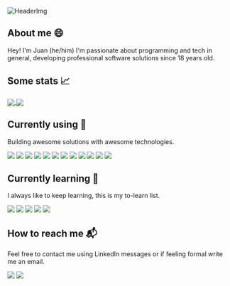 ![HeaderImg](https://i.imgur.com/DzmaEgF.png)

## About me 😄

Hey! I'm Juan (he/him) I'm passionate about programming and tech in general, developing professional software solutions since 18 years old.

## Some stats 📈

<a href="https://github.com/anuraghazra/github-readme-stats">
  <img align="center" src="https://github-readme-stats.vercel.app/api?username=angarita-dev&show_icons=true&include_all_commits=true&hide=stars" />
</a>
<a href="https://github.com/anuraghazra/convoychat">
  <img align="center" src="https://github-readme-stats.vercel.app/api/top-langs/?username=angarita-dev&layout=compact" />
</a>

## Currently using 🔧
Building awesome solutions with awesome technologies.

![](https://img.shields.io/badge/OS-Linux-informational?style=flat&logo=Linux&logoColor=white&color=FCC624)
![](https://img.shields.io/badge/Editor-Vim-informational?style=flat&logo=Vim&logoColor=white&color=019733)
![](https://img.shields.io/badge/Code-JavaScript-informational?style=flat&logo=JavaScript&logoColor=white&color=F7DF1E)
![](https://img.shields.io/badge/Code-Ruby-informational?style=flat&logo=Ruby&logoColor=white&color=CC342D)
![](https://img.shields.io/badge/Code-Ruby%20on%20Rails-informational?style=flat&logo=Ruby-on-rails&logoColor=white&color=CC0000)
![](https://img.shields.io/badge/Code-React-informational?style=flat&logo=React&logoColor=white&color=61DAFB)
![](https://img.shields.io/badge/Code-Redux-informational?style=flat&logo=Redux&logoColor=white&color=764ABC)
![](https://img.shields.io/badge/Shell-Oh%20My%20Zsh-informational?style=flat&logo=gnu-bash&logoColor=white&color=75ffac)
![](https://img.shields.io/badge/Tools-Heroku-informational?style=flat&logo=heroku&logoColor=white&color=430098)
![](https://img.shields.io/badge/Tools-Postman-informational?style=flat&logo=postman&logoColor=white&color=FF6C37)
![](https://img.shields.io/badge/Tools-MongoDB-informational?style=flat&logo=mongodb&logoColor=white&color=47A248)
![](https://img.shields.io/badge/Tools-Postgresql-informational?style=flat&logo=postgresql&logoColor=white&color=336791)

## Currently learning 📖
I always like to keep learning, this is my to-learn list.

![](https://img.shields.io/badge/Code-GraphQL-informational?style=flat&logo=graphql&logoColor=white&color=E10098)
![](https://img.shields.io/badge/Code-Kubernetes-informational?style=flat&logo=kubernetes&logoColor=white&color=326CE5)
![](https://img.shields.io/badge/Code-Node.js-informational?style=flat&logo=node.js&logoColor=white&color=339933)
![](https://img.shields.io/badge/Code-Deno-informational?style=flat&logo=deno&logoColor=white&color=000)
![](https://img.shields.io/badge/Code-Rust-informational?style=flat&logo=rust&logoColor=white&color=000000)

## How to reach me 📬
Feel free to contact me using LinkedIn messages or if feeling formal write me an email.

![](https://img.shields.io/badge/Lets%20connect-informational?style=flat&logo=linkedin&logoColor=white&link=https://www.linkedin.com/in/juan-manuel-escobar-angarita-643593186/)
![](https://img.shields.io/badge/-Email%20me-informational?style=flat&color=D14836&logo=gmail&logoColor=white&url=mailto:angarita.dev@gmail.com)
